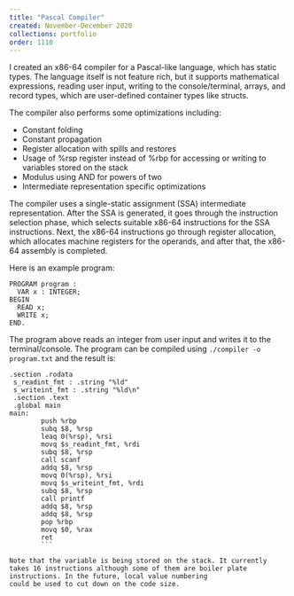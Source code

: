 ```yaml
---
title: "Pascal Compiler"
created: November-December 2020
collections: portfolio
order: 1110
---
```


I created an x86-64 compiler for a Pascal-like language, which has static types. The language itself is not feature rich, but it supports mathematical expressions, reading user
input, writing to the console/terminal, arrays, and record types, which are user-defined container types like structs. 

The compiler also performs some optimizations including:
- Constant folding
- Constant propagation
- Register allocation with spills and restores
- Usage of %rsp register instead of %rbp for accessing or writing to variables stored on the stack
- Modulus using AND for powers of two
- Intermediate representation specific optimizations

The compiler uses a single-static assignment (SSA) intermediate representation. After the SSA is generated, it goes through the instruction selection phase, which selects 
suitable x86-64 instructions for the SSA instructions. Next, the x86-64 instructions go through register allocation, which allocates machine registers for the operands, and after that,
the x86-64 assembly is completed.

Here is an example program:
```
PROGRAM program :
  VAR x : INTEGER;
BEGIN
  READ x;
  WRITE x;
END.
```
The program above reads an integer from user input and writes it to the terminal/console. The program can be compiled using `./compiler -o program.txt` and the result is:
```
.section .rodata
 s_readint_fmt : .string "%ld"
 s_writeint_fmt : .string "%ld\n"
 .section .text
 .global main
main:
        push %rbp
        subq $8, %rsp               
        leaq 0(%rsp), %rsi          
        movq $s_readint_fmt, %rdi   
        subq $8, %rsp
        call scanf
        addq $8, %rsp
        movq 0(%rsp), %rsi          
        movq $s_writeint_fmt, %rdi  
        subq $8, %rsp
        call printf
        addq $8, %rsp
        addq $8, %rsp               
        pop %rbp
        movq $0, %rax
        ret
        ```
        
Note that the variable is being stored on the stack. It currently takes 16 instructions although some of them are boiler plate instructions. In the future, local value numbering
could be used to cut down on the code size.
